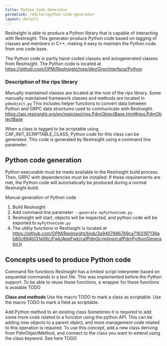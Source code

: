 ```yaml
---
title: Python Code Generator
permalink: /editor/python-code-generator
layout: default
---
```


ResInsight is able to produce a Python library that is capable of interacting with ResInsight. This generator produce Python code based on tagging of classes and members in C++, making it easy to maintain the Python code from one code base.

The Python code is partly hand-coded classes and autogenerated classes from ResInsight. The Python code is located at 
https://github.com/OPM/ResInsight/tree/dev/GrpcInterface/Python

### Description of the rips library
Manually maintained classes are located at the root of the rips library. Some manually maintained framework classes and methods are located in `pdmobject.py` This includes helper functions to convert data between Python and GRPC data structures used to communicate with ResInsight.
https://api.resinsight.org/en/main/api/rips.PdmObjectBase.html#rips.PdmObjectBase

When a class is tagged to be scriptable using CAF_INIT_SCRIPTABLE_CLASS, Python code for this class can be generated. This code is generated by ResInsight using a command line parameter.


## Python code generation
Python executable must be made available to the ResInsight build process. Then, GRPC with dependencies must be installed. If these requirements are met, the Python code will automatically be produced during a normal ResInsight build.

Manual generation of Python code
1. Build ResInsight
2. Add command line parameter `--generate myPythonCode.py`
3. ResInsight will start, objects will be inspected, and python code will be exported to `myPythonCode.py`
4. The utility functions in ResInsight is located at https://github.com/OPM/ResInsight/blob/3a9407886749ca7163197136ab80c884b131a06c/Fwk/AppFwk/cafPdmScripting/cafPdmPythonGenerator.h   

## Concepts used to produce Python code
Command file  functions
ResInsight has a limited script interpreter based on sequential commands in a text file. This was implemented before the Python support. To be able to reuse these functions, a wrapper for these functions is avaiable TODO

**Class and methods**
Use the macro TODO to mark a class as scriptable. Use the macro TODO to mark a field as scriptable.

Add Python method to an existing class
Sometimes it is required to add some more code related to a function using the python API. This can be adding new objects to a parent object, and more management code related to this operation is required. To use this concept, add a new class deriving from PdmObjectMethod, and connect to the class you want to extend using the class keyword. 
See here TODO

